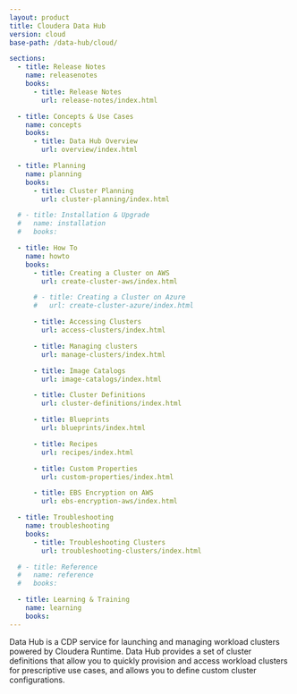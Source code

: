 ```yaml
---
layout: product
title: Cloudera Data Hub
version: cloud
base-path: /data-hub/cloud/

sections:
  - title: Release Notes
    name: releasenotes
    books:
      - title: Release Notes
        url: release-notes/index.html

  - title: Concepts & Use Cases
    name: concepts
    books:
      - title: Data Hub Overview
        url: overview/index.html

  - title: Planning
    name: planning
    books:
      - title: Cluster Planning
        url: cluster-planning/index.html

  # - title: Installation & Upgrade
  #   name: installation
  #   books:

  - title: How To
    name: howto
    books:
      - title: Creating a Cluster on AWS
        url: create-cluster-aws/index.html

      # - title: Creating a Cluster on Azure
      #   url: create-cluster-azure/index.html

      - title: Accessing Clusters
        url: access-clusters/index.html

      - title: Managing clusters
        url: manage-clusters/index.html

      - title: Image Catalogs
        url: image-catalogs/index.html

      - title: Cluster Definitions
        url: cluster-definitions/index.html

      - title: Blueprints
        url: blueprints/index.html

      - title: Recipes
        url: recipes/index.html

      - title: Custom Properties
        url: custom-properties/index.html

      - title: EBS Encryption on AWS
        url: ebs-encryption-aws/index.html

  - title: Troubleshooting
    name: troubleshooting
    books:
      - title: Troubleshooting Clusters
        url: troubleshooting-clusters/index.html

  # - title: Reference
  #   name: reference
  #   books:

  - title: Learning & Training
    name: learning
    books:
---
```

Data Hub is a CDP service for launching and managing workload clusters powered by Cloudera Runtime. Data Hub provides a set of cluster definitions that allow you to quickly provision and access workload clusters for prescriptive use cases, and allows you to define custom cluster configurations.
